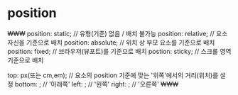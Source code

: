 <h1>position</h1>
₩₩₩
position: static; // 유형(기준) 없음 / 배치 불가능
position: relative; // 요소 자신을 기준으로 배치
position: absolute; // 위치 상 부모 요소를 기준으로 배치
position: fixed; // 브라우저(뷰포트)를 기준으로 배치
postion: sticky; // 스크롤 영역 기준으로 배치

top: px(또는 cm,em); // 요소의 position 기준에 맞는 '위쪽'에서의 거리(위치)를 설정
bottom: ;           //                        '아래쪽'
left: ;             //                         '왼쪽'
right: ;            //                        '오른쪽'
₩₩₩
